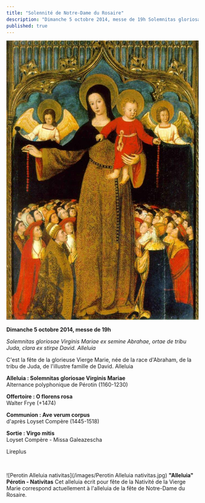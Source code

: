 ```yaml
---
title: "Solennité de Notre-Dame du Rosaire"
description: "Dimanche 5 octobre 2014, messe de 19h Solemnitas gloriosae Virginis Mariae ex semine Abrahae, ortae de tribu Juda, clara ex stirpe David. Alleluia C'est la fête de la glorieuse Vierge Marie, née de la race d'Abraham, de la tribu de Juda, de l'illustre..."
published: true
---
```


![](/images/2014-10-03-rosaire.jpg)

**Dimanche 5 octobre 2014, messe de 19h**

*Solemnitas gloriosae Virginis Mariae ex semine Abrahae, ortae de tribu Juda, clara ex stirpe David. Alleluia*

C'est la fête de la glorieuse Vierge Marie, née de la race d'Abraham, de la tribu de Juda, de l'illustre famille de David. Alleluia

**Alleluia : Solemnitas gloriosae Virginis Mariae**  
Alternance polyphonique de Pérotin (1160-1230)

**Offertoire : O florens rosa**  
Walter Frye (+1474)

**Communion : Ave verum corpus**  
d'après Loyset Compère (1445-1518)

**Sortie : Virgo mitis**  
Loyset Compère - Missa Galeazescha

Lireplus

&nbsp;

![Perotin Alleluia nativitas](/images/Perotin Alleluia nativitas.jpg)
**"Alleluia" Pérotin - Nativitas**
Cet alleluia écrit pour fête de la Nativité de la Vierge Marie correspond actuellement à l'alleluia de la fête de Notre-Dame du Rosaire.
